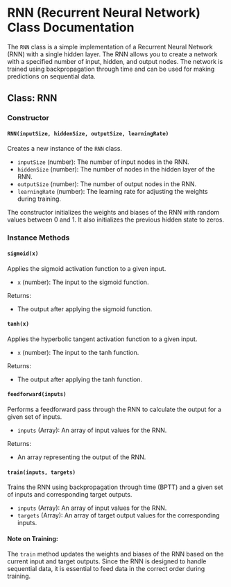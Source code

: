 # RNN (Recurrent Neural Network) Class Documentation

The `RNN` class is a simple implementation of a Recurrent Neural Network (RNN) with a single hidden layer. The RNN allows you to create a network with a specified number of input, hidden, and output nodes. The network is trained using backpropagation through time and can be used for making predictions on sequential data.

## Class: RNN

### Constructor

#### `RNN(inputSize, hiddenSize, outputSize, learningRate)`

Creates a new instance of the `RNN` class.

- `inputSize` (number): The number of input nodes in the RNN.
- `hiddenSize` (number): The number of nodes in the hidden layer of the RNN.
- `outputSize` (number): The number of output nodes in the RNN.
- `learningRate` (number): The learning rate for adjusting the weights during training.

The constructor initializes the weights and biases of the RNN with random values between 0 and 1. It also initializes the previous hidden state to zeros.

### Instance Methods

#### `sigmoid(x)`

Applies the sigmoid activation function to a given input.

- `x` (number): The input to the sigmoid function.

Returns:
- The output after applying the sigmoid function.

#### `tanh(x)`

Applies the hyperbolic tangent activation function to a given input.

- `x` (number): The input to the tanh function.

Returns:
- The output after applying the tanh function.

#### `feedforward(inputs)`

Performs a feedforward pass through the RNN to calculate the output for a given set of inputs.

- `inputs` (Array): An array of input values for the RNN.

Returns:
- An array representing the output of the RNN.

#### `train(inputs, targets)`

Trains the RNN using backpropagation through time (BPTT) and a given set of inputs and corresponding target outputs.

- `inputs` (Array): An array of input values for the RNN.
- `targets` (Array): An array of target output values for the corresponding inputs.

#### Note on Training:

The `train` method updates the weights and biases of the RNN based on the current input and target outputs. Since the RNN is designed to handle sequential data, it is essential to feed data in the correct order during training.
